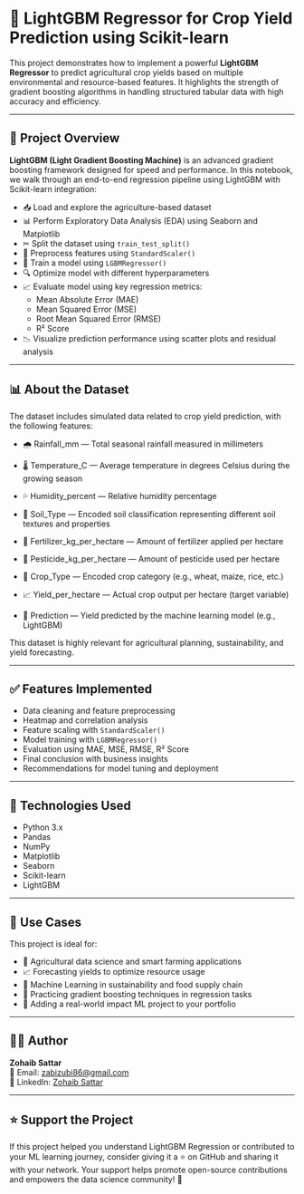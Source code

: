 # 🌾 LightGBM Regressor for Crop Yield Prediction using Scikit-learn

This project demonstrates how to implement a powerful **LightGBM Regressor** to predict agricultural crop yields based on multiple environmental and resource-based features. It highlights the strength of gradient boosting algorithms in handling structured tabular data with high accuracy and efficiency.

---

## 📘 Project Overview

**LightGBM (Light Gradient Boosting Machine)** is an advanced gradient boosting framework designed for speed and performance. In this notebook, we walk through an end-to-end regression pipeline using LightGBM with Scikit-learn integration:

- 📥 Load and explore the agriculture-based dataset  
- 📊 Perform Exploratory Data Analysis (EDA) using Seaborn and Matplotlib  
- ✂ Split the dataset using `train_test_split()`  
- 🔧 Preprocess features using `StandardScaler()`  
- 🧠 Train a model using `LGBMRegressor()`  
- 🔍 Optimize model with different hyperparameters  
- 📈 Evaluate model using key regression metrics:
  - Mean Absolute Error (MAE)  
  - Mean Squared Error (MSE)  
  - Root Mean Squared Error (RMSE)  
  - R² Score  
- 📉 Visualize prediction performance using scatter plots and residual analysis  

---

## 📊 About the Dataset

The dataset includes simulated data related to crop yield prediction, with the following features:

- 🌧️ Rainfall_mm — Total seasonal rainfall measured in millimeters

- 🌡️ Temperature_C — Average temperature in degrees Celsius during the growing season

- 💦 Humidity_percent — Relative humidity percentage

- 🌱 Soil_Type — Encoded soil classification representing different soil textures and properties

- 🌾 Fertilizer_kg_per_hectare — Amount of fertilizer applied per hectare

- 🐞 Pesticide_kg_per_hectare — Amount of pesticide used per hectare

- 🌽 Crop_Type — Encoded crop category (e.g., wheat, maize, rice, etc.)

- 📈 Yield_per_hectare — Actual crop output per hectare (target variable)

- 🎯 Prediction — Yield predicted by the machine learning model (e.g., LightGBM)

This dataset is highly relevant for agricultural planning, sustainability, and yield forecasting.

---

## ✅ Features Implemented

- Data cleaning and feature preprocessing  
- Heatmap and correlation analysis  
- Feature scaling with `StandardScaler()`  
- Model training with `LGBMRegressor()`  
- Evaluation using MAE, MSE, RMSE, R² Score  
- Final conclusion with business insights  
- Recommendations for model tuning and deployment

---

## 🧪 Technologies Used

- Python 3.x  
- Pandas  
- NumPy  
- Matplotlib  
- Seaborn  
- Scikit-learn  
- LightGBM

---

## 📂 Use Cases

This project is ideal for:

- 🌽 Agricultural data science and smart farming applications  
- 📈 Forecasting yields to optimize resource usage  
- 🚜 Machine Learning in sustainability and food supply chain  
- 🧠 Practicing gradient boosting techniques in regression tasks  
- 🧳 Adding a real-world impact ML project to your portfolio  

---

## 👨‍💻 Author

**Zohaib Sattar**  
📧 Email: [zabizubi86@gmail.com](mailto:zabizubi86@gmail.com)  
🔗 LinkedIn: [Zohaib Sattar](https://www.linkedin.com/in/zohaib-sattar)

---

## ⭐ Support the Project

If this project helped you understand LightGBM Regression or contributed to your ML learning journey, consider giving it a ⭐ on GitHub and sharing it with your network. Your support helps promote open-source contributions and empowers the data science community! 🚀
